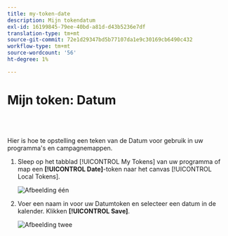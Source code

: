 ```yaml
---
title: my-token-date
description: Mijn tokendatum
exl-id: 16199845-79ee-40bd-a81d-d43b5236e7df
translation-type: tm+mt
source-git-commit: 72e1d29347bd5b77107da1e9c30169cb6490c432
workflow-type: tm+mt
source-wordcount: '56'
ht-degree: 1%

---
```


# Mijn token: Datum

<br> 

Hier is hoe te opstelling een teken van de Datum voor gebruik in uw programma&#39;s en campagnemappen.

1. Sleep op het tabblad [!UICONTROL My Tokens] van uw programma of map een **[!UICONTROL Date]**-token naar het canvas [!UICONTROL Local Tokens].

   ![Afbeelding één](/help/sky/assets/my-tokens/my-token-date/my-token-date-1.jpg)

1. Voer een naam in voor uw Datumtoken en selecteer een datum in de kalender. Klikken **[!UICONTROL Save]**.

   ![Afbeelding twee](/help/sky/assets/my-tokens/my-token-date/my-token-date-2.jpg)
